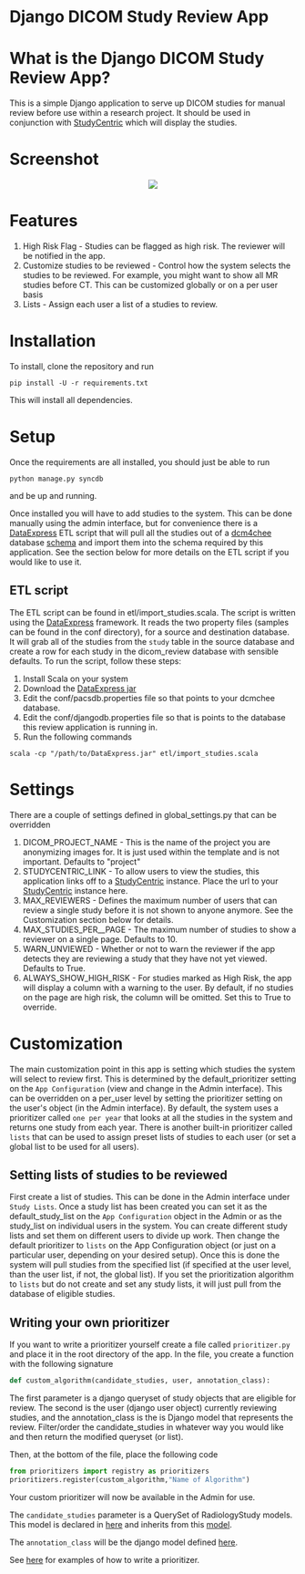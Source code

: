 # Django DICOM Study Review App

# What is the Django DICOM Study Review App?
This is a simple Django application to serve up DICOM studies for manual review before use within a research project. It should be used in conjunction with [StudyCentric](https://github.com/cbmi/studycentric) which will display the studies.

# Screenshot
<center>
<img src="https://raw.github.com/cbmi/django-dicom-review/master/dicom_review.png"/>
</center>

# Features
1. High Risk Flag - Studies can be flagged as high risk. The reviewer will be notified in the app.
1. Customize studies to be reviewed - Control how the system selects the studies to be reviewed. For example, you might want to show all MR studies before CT. This can be customized globally or on a per user basis
1. Lists - Assign each user a list of a studies to review.

# Installation
To install, clone the repository and run 


```pip install -U -r requirements.txt```

This will install all dependencies.

# Setup

Once the requirements are all installed, you should just be able to run

`python manage.py syncdb`

and be up and running.

Once installed you will have to add studies to the system. This can be done manually using the admin interface, but for convenience there is a [DataExpress](http://dataexpress.research.chop.edu/) ETL script that will pull all the studies out of a [dcm4chee](http://www.dcm4che.org/confluence/display/ee2/Home) database [schema](http://www.dcm4che.org/confluence/download/attachments/496/pacstables_dcm4chee_216.jpg) and import them into the schema required by this application. See the section below for more details on the ETL script if you would like to use it.

## ETL script

The ETL script can be found in etl/import_studies.scala. The script is written using the [DataExpress](http://dataexpress.research.chop.edu/) framework. It reads the two property files (samples can be found in the conf directory), for a source and destination database. It will grab all of the studies from the `study` table in the source database and create a row for each study in the dicom_review database with sensible defaults. To run the script, follow these steps:


1. Install Scala on your system
2. Download the [DataExpress jar](https://github.com/downloads/cbmi/dataexpress/DataExpress-0.9.0-jar-with-dependencies.jar)
3. Edit the conf/pacsdb.properties file so that points to your dcmchee database.
4. Edit the conf/djangodb.properties file so that is points to the database this review application is running in.
5. Run the following commands

```
scala -cp "/path/to/DataExpress.jar" etl/import_studies.scala
```

# Settings
There are a couple of settings defined in global_settings.py that can be overridden

1. DICOM\_PROJECT_NAME - This is the name of the project you are anonymizing images for. It is just used within the template and is not important. Defaults to "project"
2. STUDYCENTRIC_LINK - To allow users to view the studies, this application links off to a [StudyCentric](https://github.com/cbmi/studycentric) instance. Place the url to your [StudyCentric](https://github.com/cbmi/studycentric) instance here.
3. MAX_REVIEWERS - Defines the maximum number of users that can review a single study before it is not shown to anyone anymore. See the Customization section below for details.
4. MAX\_STUDIES\_PER__PAGE - The maximum number of studies to show a reviewer on a single page. Defaults to 10.
5. WARN_UNVIEWED - Whether or not to warn the reviewer if the app detects they are reviewing a study that they have not yet viewed. Defaults to True.
6. ALWAYS\_SHOW\_HIGH_RISK - For studies marked as High Risk, the app will display a column with a warning to the user. By default, if no studies on the page are high risk, the column will be omitted. Set this to True to override.


# Customization

The main customization point in this app is setting which studies the system will select to review first. This is determined by the default_prioritizer setting on the `App Configuration` (view and change in the Admin interface). This can be overridden on a per_user level by setting the prioritizer setting on the user's object (in the Admin interface). By default, the system uses a prioritizer called `one per year` that looks at all the studies in the system and returns one study from each year. There is another built-in prioritizer called `lists` that can be used to assign preset lists of studies to each user (or set a global list to be used for all users).

## Setting lists of studies to be reviewed

First create a list of studies. This can be done in the Admin interface under `Study Lists`. Once a study list has been created you can set it as the default_study_list on the `App Configuration` object in the Admin or as the study_list on individual users in the system. You can create different study lists and set them on different users to divide up work. Then change the default prioritizer to `lists` on the App Configuration object (or just on a particular user, depending on your desired setup). Once this is done the system will pull studies from the specified list (if specified at the user level, than the user list, if not, the global list). If you set the prioritization algorithm to `lists` but do not create and set any study lists, it will just pull from the database of eligible studies.

## Writing your own prioritizer

If you want to write a prioritizer yourself create a file called
`prioritizer.py` and place it in the root directory of the app. In the file, you create a function with the following signature


```python
def custom_algorithm(candidate_studies, user, annotation_class):
```

The first parameter is a django queryset of study objects that are eligible for review. The second is the user (django user object) currently reviewing studies, and the annotation_class is the is Django model that represents the review. Filter/order the candidate_studies in whatever way you would like and then return the modified queryset (or list).

Then, at the bottom of the file, place the following code

```python
from prioritizers import registry as prioritizers
prioritizers.register(custom_algorithm,"Name of Algorithm")
```

Your custom prioritizer will now be available in the Admin for use.

The `candidate_studies` parameter is a QuerySet of RadiologyStudy models. This model is declared in [here](https://github.com/cbmi/django-dicom-models/blob/master/dicom_models/staging/models.py#L69-L84) and inherits from this [model](https://github.com/cbmi/django-dicom-models/blob/master/dicom_models/core/models/data/radiology.py#L27-L33).

The `annotation_class` will be the django model defined [here](https://github.com/cbmi/django-dicom-models/blob/master/dicom_models/staging/models.py#L86-L94).

See [here](https://github.com/cbmi/django-dicom-review/blob/master/dicom_review/prioritizers.py#L9-L18) for examples of how to write a prioritizer.